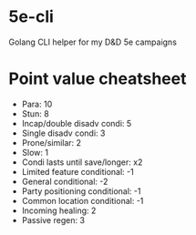 # 5e-cli
Golang CLI helper for my D&amp;D 5e campaigns

# Point value cheatsheet

- Para: 10
- Stun: 8
- Incap/double disadv condi: 5
- Single disadv condi: 3
- Prone/similar: 2
- Slow: 1
- Condi lasts until save/longer: x2
- Limited feature conditional: -1
- General conditional: -2
- Party positioning conditional: -1
- Common location conditional: -1
- Incoming healing: 2
- Passive regen: 3
